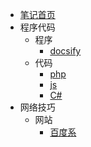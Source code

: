- [笔记首页](/note/README.md)
- 程序代码
  - 程序
    - [docsify](/note/program_docsify.md)
  - 代码
    - [php](/note/code_php.md)
    - [js](/note/code_javascript.md)
    - [C#](/note/code_csharp.md)
- 网络技巧
  - 网站
    - [百度系](/note/skill_baidu.md)
